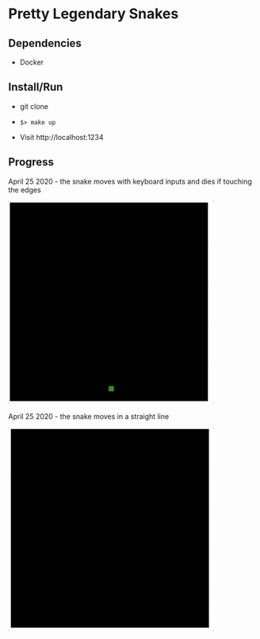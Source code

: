 # Pretty Legendary Snakes

## Dependencies

* Docker

## Install/Run

* git clone

* `$> make up`

* Visit http://localhost:1234

## Progress

April 25 2020 - the snake moves with keyboard inputs and dies if touching the edges

![](./readme-images/progress-2020-04-25-b.gif)

April 25 2020 - the snake moves in a straight line

![](./readme-images/progress-2020-04-25.gif)